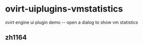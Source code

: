 # ovirt-uiplugins-vmstatistics
ovirt engine ui plugin demo -- open a dialog to show vm statistics
## zh1164

